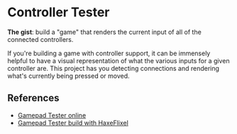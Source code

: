 # Controller Tester

**The gist**: build a "game" that renders the current input of all of the connected controllers.

If you're building a game with controller support, it can be immensely helpful to have a visual representation of what the various inputs for a given controller are. This project has you detecting connections and rendering what's currently being pressed or moved.

## References

- [Gamepad Tester online](https://gamepad-tester.com/)
- [Gamepad Tester build with HaxeFlixel](https://haxeflixel.com/demos/GamepadTest/)
